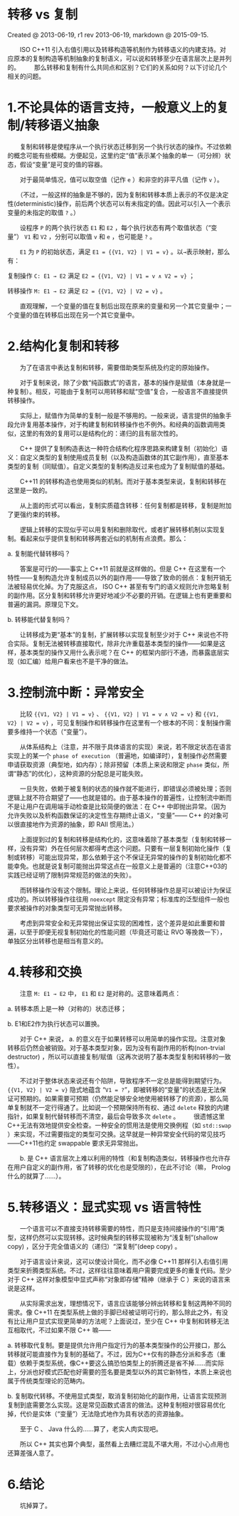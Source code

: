 ﻿# 转移 vs 复制

Created @ 2013-06-19, r1 rev 2013-06-19, markdown @ 2015-09-15.

　　ISO C++11 引入右值引用以及转移构造等机制作为转移语义的内建支持。对应原本的复制构造等机制抽象的复制语义，可以说和转移至少在语言层次上是并列的。
　　那么转移和复制有什么共同点和区别？它们的关系如何？以下讨论几个相关的问题。

# 1.不论具体的语言支持，一般意义上的复制/转移语义抽象

　　复制和转移是使程序从一个执行状态迁移到另一个执行状态的操作。不过依赖的概念可能有些模糊。方便起见，这里约定“值”表示某个抽象的单一（可分辨）状态，假设“变量”是可变的值的容器。

　　对于最简单情况，值可以取空值（记作 `e` ）和非空的非平凡值（记作 `v` ）。

　　（不过，一般这样的抽象是不够的，因为复制和转移本质上表示的不仅是决定性(deterministic)操作，前后两个状态可以有未指定的值。因此可以引入一个表示变量的未指定的取值 `?` 。）

　　设程序 `P` 的两个执行状态 `E1` 和 `E2` ，每个执行状态有两个取值状态（“变量”） `V1` 和 `V2` ，分别可以取值 `v` 和 `e` ，也可能是 `?` 。

　　`E1` 为 `P` 的初始状态，满足 `E1 = {{V1, V2} | V1 = v}` 。以`→`表示映射，那么有：

复制操作 `C: E1 → E2` 满足 `E2 = {{V1, V2} | V1 = v ∧ V2 = v}` ；

转移操作 `M: E1 → E2` 满足 `E2 = {{V1, V2} | V2 = v}` 。

　　直观理解，一个变量的值在复制后出现在原来的变量和另一个其它变量中；一个变量的值在转移后出现在另一个其它变量中。

# 2.结构化复制和转移

　　为了在语言中表达复制和转移，需要借助类型系统及约定的原始操作。

　　对于复制来说，除了少数“纯函数式”的语言，基本的操作是赋值（本身就是一种复制）。相反，可能由于复制可以用转移和赋“空值”复合，一般语言不直接提供转移操作。

　　实际上，赋值作为简单的复制一般是不够用的。一般来说，语言提供的抽象手段允许复用基本操作，对于构建复制和转移操作也不例外。和经典的函数调用类似，这里的有效的复用可以是结构化的：递归的且有层次性的。

　　C++ 提供了复制构造表达一种符合结构化程序思路来构建复制（初始化）语义：自定义类型的复制使用成员复制（以及构造函数体的其它副作用），直至基本类型的复制（同赋值）。自定义类型的复制构造反过来也成为了复制赋值的基础。

　　C++11 的转移构造也使用类似的机制。而对于基本类型来说，复制和转移在这里是一致的。

　　从上面的形式可以看出，复制实质蕴含转移：任何复制都是转移，复制是附加了更强约束的转移。

　　逻辑上转移的实现似乎可以用复制和删除取代，或者扩展转移机制以实现复制。看起来似乎提供复制和转移两套近似的机制有点浪费。那么：

a. 复制能代替转移吗？

　　答案是可行的——事实上 C++11 前就是这样做的。但是 C++ 在这里有一个特性——复制构造允许复制成员以外的副作用——导致了致命的弱点：复制开销无法被轻易优化掉。为了克服这点， ISO C++ 甚至有专门的语义规则允许忽略复制的副作用。区分复制和转移允许更好地减少不必要的开销。在逻辑上也有更重要和普遍的漏洞。原理见下文。

b. 转移能代替复制吗？

　　让转移成为更“基本”的复制，扩展转移以实现复制至少对于 C++ 来说也不符合实际。复制无法被转移直接取代，除非允许重载基本类型的操作——如果是这样，基本类型的操作又用什么表示呢？在 C++ 的框架内部行不通，而暴露底层实现（如汇编）给用户看来也不是干净的做法。

# 3.控制流中断：异常安全

　　比较 `{{V1, V2} | V1 = v}` 、 `{{V1, V2} | V1 = v ∧ V2 = v}` 和 `{{V1, V2} | V2 = v}` ，可见复制操作和转移操作在这里有一个根本的不同：复制操作需要多维持一个状态（“变量”）。

　　从体系结构上（注意，并不限于具体语言的实现）来说，若不限定状态在语言实现上的某一个 `phase of execution` （普遍地，如编译时），复制操作必然需要申请获取资源（典型地，如内存）；除非预留（本质上来说和限定 `phase` 类似，所谓“静态”的优化），这种资源的分配总是可能失败。

　　一旦失败，依赖于被复制的状态的操作就不能进行，即错误必须被处理；否则逻辑上就不符合期望了——也就是错的。由于基本操作的普遍性，让控制流中断而不是让用户在调用端手动检查是比较简便的做法：在 C++ 中即抛出异常。（因为允许失败以及析构函数保证的决定性生存期终止语义，“变量”—— C++ 的对象可以很直接地作为资源的抽象，即 RAII 惯用法。）

　　上面提到过的复制和转移是结构化的，这意味着除了基本类型（复制和转移一样，没有异常）外在任何层次都得考虑这个问题。只要有一层复制初始化操作（复制或转移）可能出现异常，那么依赖于这个不保证无异常的操作的复制初始化都不能幸免。也就是说复制可能抛出异常这点在一般意义上是普遍的（注意C++03的实践已经证明了限制异常规范的做法的失败）。

　　而转移操作没有这个限制。理论上来说，任何转移操作总是可以被设计为保证成功的。所以转移操作往往用 `noexcept` 限定没有异常；标准库的泛型组件一般也要求被操作的对象类型可无异常抛出转移。

　　考虑到异常安全和无异常抛出保证实现的困难性，这个差异是如此重要和普遍，以至于即便无视复制初始化的性能问题（毕竟还可能让 RVO 等挽救一下），单独区分出转移也是相当有意义的。

# 4.转移和交换

　　注意 `M: E1 → E2` 中， `E1` 和 `E2` 是对称的。这意味着两点：

a. 转移本质上是一种（对称的）状态迁移；

b. E1和E2作为执行状态可以置换。

　　对于 C++ 来说， a. 的意义在于如果转移可以用简单的操作实现。注意对象转移后仍然会被销毁。对于基本类型对象，因为没有有副作用的析构(non-trvial destructor) ，所以可以直接复制/赋值（这再次说明了基本类型复制和转移的一致性）。

　　不过对于整体状态来说还有个陷阱，导致程序不一定总是能得到期望行为。 `{{V1, V2} | V2 = v}` 隐式地蕴含 “`V1 = ?`”，即被转移的“变量”的状态是无法保证可预期的。如果需要可预期（仍然能足够安全地使用被转移了的资源），那么简单复制就不一定行得通了。比如说一个预期保持所有权、通过 `delete` 释放的内建指针，如果复制代替转移而不清空，最后会导致多次 `delete` 。
　　很遗憾这里C++无法有效地提供安全检查。一种安全的惯用法是使用交换例程（如 `std::swap` ）来实现，不过需要指定的类型可交换。这早就是一种异常安全代码的常见技巧——C++11也约定 swappable 要求无异常抛出。

　　b. 是 C++ 语言层次上难以利用的特性（和复制构造类似，转移操作也允许存在用户自定义的副作用，省了转移的优化也是受限的），在此不讨论（嘛， Prolog 什么的就算了……）。

# 5.转移语义：显式实现 vs 语言特性

　　一个语言可以不直接支持转移需要的特性，而只是支持间接操作的“引用”类型，这样仍然可以实现转移。这时候典型的转移实现被称为“浅复制”(shallow copy) ，区分于完全值语义的（递归）“深复制”(deep copy) 。

　　对于语言设计来说，这可以使设计简化，而不必像 C++11 那样引入右值引用类型来折腾类型系统。不过，这样往往意味着用户需要完成更多的重复代码。至少对于 C++ 这样对象模型中显式声称“对象即存储”精神（继承于 C ）来说的语言来说是这样。

　　从实际需求出发，理想情况下，语言应该能够分辨出转移和复制这两种不同的需求。像 C++11 在类型系统上做的手脚已经被证明可行的，那么除此之外，有没有比让用户显式实现更简单的方法呢？上面说过，至少在 C++ 中复制和转移无法互相取代，不过如果不限 C++ 嘛——

a. 转移取代复制。要是提供允许用户指定行为的基本类型操作的公开接口，那么转移就可能直接作为复制的基础了。不过，因为C++仅有的静态分派和多态（重载）依赖于类型系统，像C++要这么搞恐怕类型上的折腾还是省不掉……而实际上，分派也好模式匹配也好需要的签名要是类型以外的其它新特性，本质上来说也属于传统类型理论的范畴内。

b. 复制取代转移。不使用显式类型，取消复制初始化的副作用，让语言实现预测复制到底需要怎么实现。这是常见函数式语言的做法。这种复制相对很容易优化掉，代价是实体（“变量”）无法隐式地作为具有状态的资源抽象。

　　至于 C 、 Java 什么的……算了，老实人肉实现吧。

　　所以 C++ 其实也算个典型，虽然看上去糟烂混乱不堪大用，不过小心点用也还算差强人意了。

# 6.结论

　　坑掉算了。

